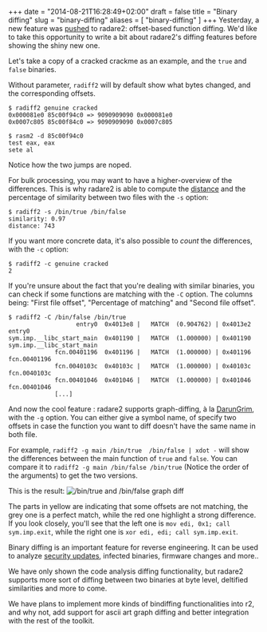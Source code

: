 +++
date = "2014-08-21T16:28:49+02:00"
draft = false
title = "Binary diffing"
slug = "binary-diffing"
aliases = [
	"binary-diffing"
]
+++
Yesterday, a new feature was [pushed]( https://github.com/radare/radare2/commit/9f18c219a6ecc9952130a6c265461f652cb6cd55) to radare2: offset-based function diffing. We'd like to take this opportunity to write a bit about radare2's diffing features before showing the shiny new one.

Let's take a copy of a cracked crackme as an example, and the `true` and `false` binaries.

Without parameter, `radiff2` will by default show what bytes changed, and the corresponding offsets.
```
$ radiff2 genuine cracked
0x000081e0 85c00f94c0 => 9090909090 0x000081e0
0x0007c805 85c00f84c0 => 9090909090 0x0007c805

$ rasm2 -d 85c00f94c0
test eax, eax
sete al

```
Notice how the two jumps are noped.

For bulk processing, you may want to have a higher-overview of the differences. This is why radare2 is able to compute the [distance]( https://en.wikipedia.org/wiki/Levenshtein_distance ) and the percentage of similarity between two files with the `-s` option:
```
$ radiff2 -s /bin/true /bin/false
similarity: 0.97
distance: 743
```
If you want more concrete data, it's also possible to *count* the differences, with the `-c` option:
```
$ radiff2 -c genuine cracked
2
```

If you're unsure about the fact that you're dealing with similar binaries, you can check if some functions are matching with the `-C` option. The columns being: "First file offset", "Percentage of matching" and "Second file offset".

```
$ radiff2 -C /bin/false /bin/true 
                   entry0  0x4013e8 |   MATCH  (0.904762) | 0x4013e2  entry0
sym.imp.__libc_start_main  0x401190 |   MATCH  (1.000000) | 0x401190  sym.imp.__libc_start_main
             fcn.00401196  0x401196 |   MATCH  (1.000000) | 0x401196  fcn.00401196
             fcn.0040103c  0x40103c |   MATCH  (1.000000) | 0x40103c  fcn.0040103c
             fcn.00401046  0x401046 |   MATCH  (1.000000) | 0x401046  fcn.00401046
             [...]
```

And now the cool feature : radare2 supports graph-diffing, à la [DarunGrim]( http://www.darungrim.org/ ), with the `-g` option. You can either give a symbol name, of specify two offsets in case the function you want to diff doesn't have the same name in both file.

For example, `radiff2 -g main /bin/true  /bin/false | xdot -` will show the differences between the main function of `true` and `false`. You can compare it to `radiff2 -g main /bin/false /bin/true` (Notice the order of the arguments) to get the two versions.

This is the result:
![/bin/true and /bin/false graph diff](/images/2014/Aug/true_false.png)

The parts in yellow are indicating that some offsets are not matching, the grey one is a perfect match, while the red one highlight a strong difference. If you look closely, you'll see that the left one is `mov edi, 0x1; call sym.imp.exit`, while the right one is `xor edi, edi; call sym.imp.exit`.

Binary diffing is an important feature for reverse engineering. It can be used to analyze [security updates]( https://en.wikipedia.org/wiki/Patch_Tuesday ), infected binaries, firmware changes and more..

We have only shown the code analysis diffing functionality, but radare2 supports more sort of diffing between two binaries at byte level, deltified similarities and more to come.

We have plans to implement more kinds of bindiffing functionalities into r2, and why not, add support for ascii art graph diffing and better integration with the rest of the toolkit.